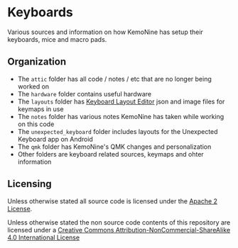 # Keyboards

Various sources and information on how KemoNine has setup their keyboards, mice and macro pads.

## Organization

- The ```attic``` folder has all code / notes / etc that are no longer being worked on
- The ```hardware``` folder contains useful hardware
- The ```layouts``` folder has [Keyboard Layout Editor](http://www.keyboard-layout-editor.com/) json and image files for keymaps in use
- The ```notes``` folder has various notes KemoNine has taken while working on this code
- The ```unexpected_keyboard``` folder includes layouts for the Unexpected Keyboard app on Android
- The ```qmk``` folder has KemoNine's QMK changes and personalization
- Other folders are keyboard related sources, keymaps and ohter information

## Licensing

Unless otherwise stated all source code is licensed under the [Apache 2 License](LICENSE-APACHE-2.0.txt).

Unless otherwise stated the non source code contents of this repository are licensed under a [Creative Commons Attribution-NonCommercial-ShareAlike 4.0 International License](LICENSE-CC-Attribution-NonCommercial-ShareAlike-4.0-International.txt)

